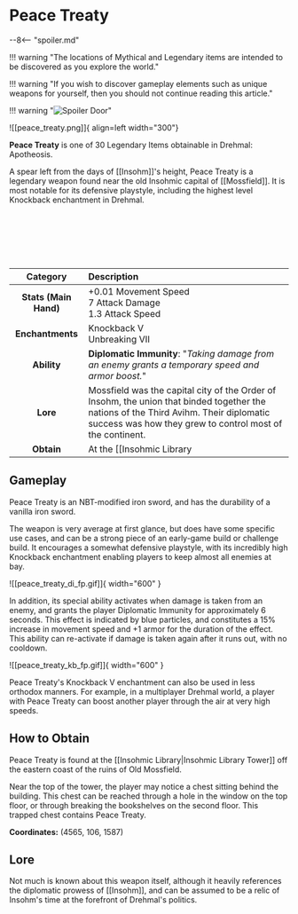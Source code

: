 # Peace Treaty

--8<-- "spoiler.md"

!!! warning "The locations of Mythical and Legendary items are intended to be discovered as you explore the world."

!!! warning "If you wish to discover gameplay elements such as unique weapons for yourself, then you should not continue reading this article."

!!! warning "![Spoiler Door](/assets/img/spoiler_door.png)"

![[peace_treaty.png]]{ align=left width="300"}

**Peace Treaty** is one of 30 Legendary Items obtainable in Drehmal: Apotheosis.

A spear left from the days of [[Insohm]]'s height, Peace Treaty is a legendary weapon found near the old Insohmic capital of [[Mossfield]]. It is most notable for its defensive playstyle, including the highest level Knockback enchantment in Drehmal.

<br> <br> <br> <br> <br>

| Category | Description |
|:--------------------------------:|:-----------------------------------------------------------------------------------------------------------------------------------------------------------------------------|
| **Stats (Main Hand)**         | +0.01 Movement Speed <br> 7 Attack Damage <br> 1.3 Attack Speed         |
| **Enchantments**              | Knockback V <br> Unbreaking VII |
| **Ability**                   | **Diplomatic Immunity**: "*Taking damage from an enemy grants a temporary speed and armor boost.*" |
| **Lore**                      | Mossfield was the capital city of the Order of Insohm, the union that binded together the nations of the Third Avihm. Their diplomatic success was how they grew to control most of the continent. |
| **Obtain**                    | At the [[Insohmic Library|Insohmic Library Tower]].   |

## Gameplay
Peace Treaty is an NBT-modified iron sword, and has the durability of a vanilla iron sword.

The weapon is very average at first glance, but does have some specific use cases, and can be a strong piece of an early-game build or challenge build. It encourages a somewhat defensive playstyle, with its incredibly high Knockback enchantment enabling players to keep almost all enemies at bay. 

![[peace_treaty_di_fp.gif]]{ width="600" }

In addition, its special ability activates when damage is taken from an enemy, and grants the player Diplomatic Immunity for approximately 6 seconds. This effect is indicated by blue particles, and constitutes a 15% increase in movement speed and +1 armor for the duration of the effect. This ability can re-activate if damage is taken again after it runs out, with no cooldown.

![[peace_treaty_kb_fp.gif]]{ width="600" }

Peace Treaty's Knockback V enchantment can also be used in less orthodox manners. For example, in a multiplayer Drehmal world, a player with Peace Treaty can boost another player through the air at very high speeds.

## How to Obtain
Peace Treaty is found at the [[Insohmic Library|Insohmic Library Tower]] off the eastern coast of the ruins of Old Mossfield. 

Near the top of the tower, the player may notice a chest sitting behind the building. This chest can be reached through a hole in the window on the top floor, or through breaking the bookshelves on the second floor. This trapped chest contains Peace Treaty.

**Coordinates:** (4565, 106, 1587)

## Lore
Not much is known about this weapon itself, although it heavily references the diplomatic prowess of [[Insohm]], and can be assumed to be a relic of Insohm's time at the forefront of Drehmal's politics.